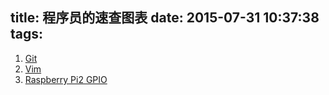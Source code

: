 title: 程序员的速查图表
date: 2015-07-31 10:37:38
tags:
---
1. [Git](/images/programmer-charts/git.png)
2. [Vim](/images/programmer-charts/vim.png)
3. [Raspberry Pi2 GPIO](/images/programmer-charts/GPIO_Pi2.png)
